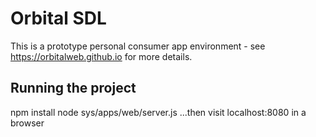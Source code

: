 # Orbital SDL

This is a prototype personal consumer app environment - see https://orbitalweb.github.io for more details.

## Running the project

npm install
node sys/apps/web/server.js
...then visit localhost:8080 in a browser


